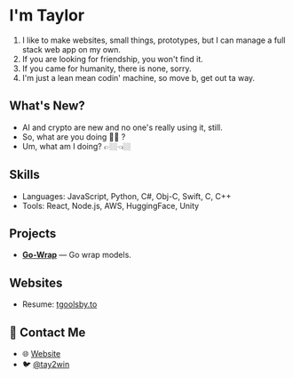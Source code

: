 # I'm Taylor

1. I like to make websites, small things, prototypes, but I can manage a full stack web app on my own.
2. If you are looking for friendship, you won't find it.
3. If you came for humanity, there is none, sorry.
4. I'm just a lean mean codin' machine, so move b, get out ta way.

## What's New?

* AI and crypto are new and no one's really using it, still. 
* So, what are you doing 🫵🏻 ?
* Um, what am I doing? 👉🏼👈🏼

## Skills
- Languages: JavaScript, Python, C#, Obj-C, Swift, C, C++
- Tools: React, Node.js, AWS, HuggingFace, Unity

## Projects
- **[Go-Wrap](https://go-wrap.com)** — Go wrap models.

## Websites
- Resume: [tgoolsby.to](https://tgoolsby.to)

## 📮 Contact Me
- 🌐 [Website](https://tgoolsby.to)
- 🐦 [@tay2win](https://x.com/tay2win)
